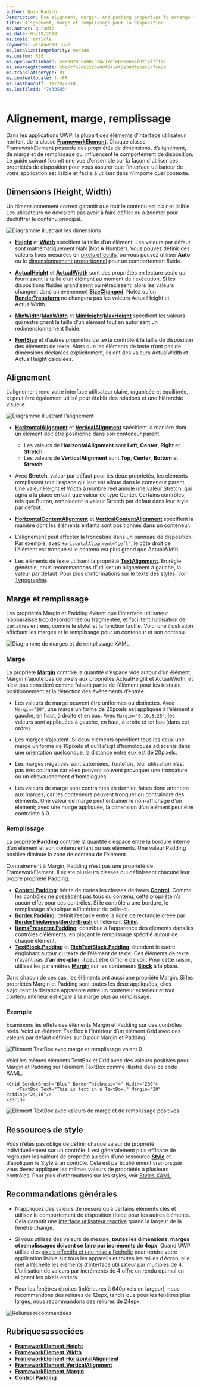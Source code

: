 ```yaml
---
author: QuinnRadich
Description: Use alignment, margin, and padding properties to arrange the layout of elements on a page.
title: Alignement, marge et remplissage pour la disposition
ms.author: quradic
ms.date: 03/19/2018
ms.topic: article
keywords: windows10, uwp
ms.localizationpriority: medium
ms.custom: RS5
ms.openlocfilehash: ea8a02835a90235bc17efe60ee6e4fd214ffffa7
ms.sourcegitcommit: cbe7cf620622a5e4df7414f9e38dfecec1cfca99
ms.translationtype: MT
ms.contentlocale: fr-FR
ms.lasthandoff: 11/20/2018
ms.locfileid: "7430585"
---
```

# <a name="alignment-margin-padding"></a>Alignement, marge, remplissage

Dans les applications UWP, la plupart des éléments d’interface utilisateur héritent de la classe [**FrameworkElement**](https://docs.microsoft.com/uwp/api/Windows.UI.Xaml.FrameworkElement). Chaque classe FrameworkElement possède des propriétés de dimensions, d’alignement, de marge et de remplissage qui influencent le comportement de disposition. Le guide suivant fournit une vue d’ensemble sur la façon d'utiliser ces propriétés de disposition pour vous assurer que l’interface utilisateur de votre application est lisible et facile à utiliser dans n’importe quel contexte.

## <a name="dimensions-height-width"></a>Dimensions (Height, Width)
Un dimensionnement correct garantit que tout le contenu est clair et lisible. Les utilisateurs ne devraient pas avoir à faire défiler ou à zoomer pour déchiffrer le contenu principal.

![Diagramme illustrant les dimensions](images/dimensions.svg)

- [**Height**](https://docs.microsoft.com/uwp/api/windows.ui.xaml.frameworkelement.height) et [**Width**](https://docs.microsoft.com/uwp/api/windows.ui.xaml.frameworkelement.width) spécifient la taille d’un élément. Les valeurs par défaut sont mathématiquement NaN (Not A Number). Vous pouvez définir des valeurs fixes mesurées en [pixels effectifs](../basics/design-and-ui-intro.md#effective-pixels-and-scaling), ou vous pouvez utiliser **Auto** ou le [dimensionnement proportionnel](layout-panels.md#grid) pour un comportement fluide.

- [**ActualHeight**](https://docs.microsoft.com/uwp/api/windows.ui.xaml.frameworkelement.actualheight) et [**ActualWidth**](https://docs.microsoft.com/uwp/api/windows.ui.xaml.frameworkelement.actualwidth) sont des propriétés en lecture seule qui fournissent la taille d’un élément au moment de l'exécution. Si les dispositions fluides grandissent ou rétrécissent, alors les valeurs changent dans un événement [**SizeChanged**](https://docs.microsoft.com/uwp/api/windows.ui.xaml.frameworkelement.sizechanged). Notez qu’un [**RenderTransform**](https://docs.microsoft.com/uwp/api/windows.ui.xaml.uielement.rendertransform) ne changera pas les valeurs ActualHeight et ActualWidth.

- [**MinWidth**](https://docs.microsoft.com/uwp/api/windows.ui.xaml.frameworkelement.minwidth)/[**MaxWidth**](https://docs.microsoft.com/uwp/api/windows.ui.xaml.frameworkelement.maxwidth) et [**MinHeight**](https://docs.microsoft.com/uwp/api/windows.ui.xaml.frameworkelement.minheight)/[**MaxHeight**](https://docs.microsoft.com/uwp/api/windows.ui.xaml.frameworkelement.maxheight) spécifient les valeurs qui restreignent la taille d’un élément tout en autorisant un redimensionnement fluide.

- [**FontSize**](https://docs.microsoft.com/uwp/api/windows.ui.xaml.controls.textblock.fontsize) et d’autres propriétés de texte contrôlent la taille de disposition des éléments de texte. Alors que les éléments de texte n’ont pas de dimensions déclarées explicitement, ils ont des valeurs ActualWidth et ActualHeight calculées. 

## <a name="alignment"></a>Alignement
L’alignement rend votre interface utilisateur claire, organisée et équilibrée, et peut être également utilisé pour établir des relations et une hiérarchie visuelle.

![Diagramme illustrant l’alignement](images/alignment.svg)

- [**HorizontalAlignment**](https://docs.microsoft.com/uwp/api/windows.ui.xaml.frameworkelement.horizontalalignment) et [**VerticalAlignment**](https://docs.microsoft.com/uwp/api/windows.ui.xaml.frameworkelement.verticalalignment) spécifient la manière dont un élément doit être positionné dans son conteneur parent.
    - Les valeurs de **HorizontalAlignment** sont **Left**, **Center**, **Right** et **Stretch**.
    - Les valeurs de **VerticalAlignment** sont **Top**, **Center**, **Bottom** et **Stretch**

- Avec **Stretch**, valeur par défaut pour les deux propriétés, les éléments remplissent tout l’espace qui leur est alloué dans le conteneur parent. Une valeur Height et Width à nombre réel annule une valeur Stretch, qui agira à la place en tant que valeur de type Center. Certains contrôles, tels que Button, remplacent la valeur Stretch par défaut dans leur style par défaut.

- [**HorizontalContentAlignment**](https://docs.microsoft.com/uwp/api/windows.ui.xaml.controls.control.horizontalcontentalignment) et [**VerticalContentAlignment**](https://docs.microsoft.com/uwp/api/windows.ui.xaml.controls.control.verticalcontentalignment) spécifient la manière dont les éléments enfants sont positionnés dans un conteneur.

- L’alignement peut affecter la troncature dans un panneau de disposition. Par exemple, avec `HorizontalAlignment="Left"`, le côté droit de l’élément est tronqué si le contenu est plus grand que ActualWidth.

- Les éléments de texte utilisent la propriété [**TextAlignment**](https://docs.microsoft.com/en-us/uwp/api/windows.ui.xaml.textalignment). En règle générale, nous recommandons d’utiliser un alignement à gauche, la valeur par défaut. Pour plus d’informations sur le texte des styles, voir [Typographie](../style/typography.md).

## <a name="margin-and-padding"></a>Marge et remplissage
Les propriétés Margin et Padding évitent que l’interface utilisateur n’apparaisse trop désordonnée ou fragmentée, et facilitent l’utilisation de certaines entrées, comme le stylet et la fonction tactile. Voici une illustration affichant les marges et le remplissage pour un conteneur et son contenu.

![Diagramme de marges et de remplissage XAML](images/xaml-layout-margins-padding.svg)

### <a name="margin"></a>Marge
La propriété [**Margin**](https://docs.microsoft.com/uwp/api/windows.ui.xaml.frameworkelement.margin) contrôle la quantité d’espace vide autour d’un élément. Margin n’ajoute pas de pixels aux propriétés ActualHeight et ActualWidth, et n’est pas considéré comme faisant partie de l’élément pour les tests de positionnement et la détection des événements d’entrée.

- Les valeurs de marge peuvent être uniformes ou distinctes. Avec `Margin="20"`, une marge uniforme de 20pixels est appliquée à l’élément à gauche, en haut, à droite et en bas. Avec `Margin="0,10,5,25"`, les valeurs sont appliquées à gauche, en haut, à droite et en bas (dans cet ordre). 

- Les marges s’ajoutent. Si deux éléments spécifient tous les deux une marge uniforme de 10pixels et qu’il s’agit d’homologues adjacents dans une orientation quelconque, la distance entre eux est de 20pixels.

- Les marges négatives sont autorisées. Toutefois, leur utilisation n’est pas très courante car elles peuvent souvent provoquer une troncature ou un chevauchement d’homologues.

- Les valeurs de marge sont contraintes en dernier, faites donc attention aux marges, car les conteneurs peuvent tronquer ou contraindre des éléments. Une valeur de marge peut entraîner le non-affichage d’un élément; avec une marge appliquée, la dimension d’un élément peut être contrainte à 0.

### <a name="padding"></a>Remplissage
La propriété [**Padding**](https://docs.microsoft.com/uwp/api/windows.ui.xaml.frameworkelement.padding) contrôle la quantité d’espace entre la bordure interne d’un élément et son contenu enfant ou ses éléments. Une valeur Padding positive diminue la zone de contenu de l’élément. 

Contrairement à Margin, Padding n’est pas une propriété de FrameworkElement. Il existe plusieurs classes qui définissent chacune leur propre propriété Padding:

-   [**Control.Padding**](https://docs.microsoft.com/uwp/api/windows.ui.xaml.controls.control.padding): hérite de toutes les classes dérivées [**Control**](https://docs.microsoft.com/uwp/api/windows.ui.xaml.controls). Comme les contrôles ne possèdent pas tous du contenu, cette propriété n’a aucun effet pour ces contrôles. Si le contrôle a une bordure, le remplissage s’applique à l’intérieur de celle-ci.
-   [**Border.Padding**](https://docs.microsoft.com/uwp/api/windows.ui.xaml.controls.border.padding): définit l’espace entre la ligne de rectangle créée par [**BorderThickness**](https://docs.microsoft.com/uwp/api/windows.ui.xaml.controls.border.borderthickness)/[**BorderBrush**](https://docs.microsoft.com/uwp/api/windows.ui.xaml.controls.border.borderbrush) et l’élément [**Child**](https://docs.microsoft.com/uwp/api/windows.ui.xaml.controls.border.child).
-   [**ItemsPresenter.Padding**](https://docs.microsoft.com/uwp/api/windows.ui.xaml.controls.itemspresenter.padding): contribue à l’apparence des éléments dans les contrôles d’éléments, en plaçant le remplissage spécifié autour de chaque élément.
-   [**TextBlock.Padding**](https://docs.microsoft.com/uwp/api/windows.ui.xaml.controls.textblock.padding) et [**RichTextBlock.Padding**](https://docs.microsoft.com/uwp/api/windows.ui.xaml.controls.richtextblock.padding): étendent le cadre englobant autour du texte de l’élément de texte. Ces éléments de texte n’ayant pas d’**arrière-plan**, il peut être difficile de voir. Pour cette raison, utilisez les paramètres [**Margin**](https://docs.microsoft.com/uwp/api/windows.ui.xaml.documents.block.margin) sur les conteneurs [**Block**](https://docs.microsoft.com/uwp/api/windows.ui.xaml.documents.block) à la place.

Dans chacun de ces cas, les éléments ont aussi une propriété Margin. Si les propriétés Margin et Padding sont toutes les deux appliquées, elles s’ajoutent: la distance apparente entre un conteneur extérieur et tout contenu intérieur est égale à la marge plus au remplissage.

### <a name="example"></a>Exemple
Examinons les effets des éléments Margin et Padding sur des contrôles réels. Voici un élément TextBox à l’intérieur d’un élément Grid avec des valeurs par défaut définies sur 0 pour Margin et Padding.

![Élément TextBox avec marge et remplissage valant 0](images/xaml-layout-textbox-no-margins-padding.svg)

Voici les mêmes éléments TextBox et Grid avec des valeurs positives pour Margin et Padding sur l’élément TextBox comme illustré dans ce code XAML.

```xaml
<Grid BorderBrush="Blue" BorderThickness="4" Width="200">
    <TextBox Text="This is text in a TextBox." Margin="20" Padding="24,16"/>
</Grid>
```

![Élément TextBox avec valeurs de marge et de remplissage positives](images/xaml-layout-textbox-with-margins-padding.svg)


## <a name="style-resources"></a>Ressources de style
Vous n’êtes pas obligé de définir chaque valeur de propriété individuellement sur un contrôle. Il est généralement plus efficace de regrouper les valeurs de propriété au sein d’une ressource [**Style**](https://docs.microsoft.com/uwp/api/Windows.UI.Xaml.Style) et d’appliquer le Style à un contrôle. Cela est particulièrement vrai lorsque vous devez appliquer les mêmes valeurs de propriétés à plusieurs contrôles. Pour plus d’informations sur les styles, voir [Styles XAML](../controls-and-patterns/xaml-styles.md).

## <a name="general-recommendations"></a>Recommandations générales
- N’appliquez des valeurs de mesure qu’à certains éléments clés et utilisez le comportement de disposition fluide pour les autres éléments. Cela garantit une [interface utilisateur réactive](responsive-design.md) quand la largeur de la fenêtre change.

- Si vous utilisez des valeurs de mesure, **toutes les dimensions, marges et remplissages doivent se faire par incréments de 4epx**. Quand UWP utilise des [pixels effectifs et une mise à l’échelle](../basics/design-and-ui-intro.md#effective-pixels-and-scaling) pour rendre votre application lisible sur tous les appareils et toutes les tailles d’écran, elle met à l’échelle les éléments d’interface utilisateur par multiples de 4. L’utilisation de valeurs par incréments de 4 offre un rendu optimal en alignant les pixels entiers.

- Pour les fenêtres étroites (inférieures à 640pixels en largeur), nous recommandons des reliures de 12epx, tandis que pour les fenêtres plus larges, nous recommandons des reliures de 24epx.

![Reliures recommandées](images/12-gutter.svg)

## <a name="related-topics"></a>Rubriquesassociées
* [**FrameworkElement.Height**](https://docs.microsoft.com/uwp/api/windows.ui.xaml.frameworkelement.height)
* [**FrameworkElement.Width**](https://docs.microsoft.com/uwp/api/windows.ui.xaml.frameworkelement.width)
* [**FrameworkElement.HorizontalAlignment**](https://docs.microsoft.com/uwp/api/windows.ui.xaml.frameworkelement.horizontalalignment)
* [**FrameworkElement.VerticalAlignment**](https://docs.microsoft.com/uwp/api/windows.ui.xaml.frameworkelement.verticalalignment)
* [**FrameworkElement.Margin**](https://docs.microsoft.com/uwp/api/windows.ui.xaml.frameworkelement.margin)
* [**Control.Padding**](https://docs.microsoft.com/uwp/api/windows.ui.xaml.controls.control.padding)
